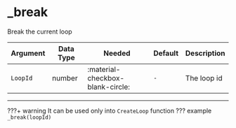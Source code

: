 # _break
Break the current loop

| Argument              | Data Type                            | Needed                    | Default         | Description
| ----------------------| ------------------------------------ | ------------------------- |-----------------|-------------
| `LoopId`                | number | :material-checkbox-blank-circle: | `-` | The loop id

---
???+ warning
    It can be used only into `CreateLoop` function
??? example
    ```
    _break(loopId)
    ```